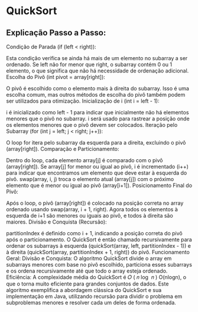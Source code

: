 # QuickSort
## Explicação Passo a Passo:

Condição de Parada (if (left < right)):

Esta condição verifica se ainda há mais de um elemento no subarray a ser ordenado. Se left não for menor que right, o subarray contém 0 ou 1 elemento, o que significa que não há necessidade de ordenação adicional.
Escolha do Pivô (int pivot = array[right]):

O pivô é escolhido como o elemento mais à direita do subarray. Isso é uma escolha comum, mas outros métodos de escolha do pivô também podem ser utilizados para otimização.
Inicialização de i (int i = left - 1):

i é inicializado como left - 1 para indicar que inicialmente não há elementos menores que o pivô no subarray. i será usado para rastrear a posição onde os elementos menores que o pivô devem ser colocados.
Iteração pelo Subarray (for (int j = left; j < right; j++)):

O loop for itera pelo subarray da esquerda para a direita, excluindo o pivô (array[right]).
Comparação e Particionamento:

Dentro do loop, cada elemento array[j] é comparado com o pivô (array[right]).
Se array[j] for menor ou igual ao pivô, i é incrementado (i++) para indicar que encontramos um elemento que deve estar à esquerda do pivô.
swap(array, i, j) troca o elemento atual (array[j]) com o próximo elemento que é menor ou igual ao pivô (array[i+1]).
Posicionamento Final do Pivô:

Após o loop, o pivô (array[right]) é colocado na posição correta no array ordenado usando swap(array, i + 1, right). Agora todos os elementos à esquerda de i+1 são menores ou iguais ao pivô, e todos à direita são maiores.
Divisão e Conquista (Recursão):

partitionIndex é definido como i + 1, indicando a posição correta do pivô após o particionamento.
O QuickSort é então chamado recursivamente para ordenar os subarrays à esquerda (quickSort(array, left, partitionIndex - 1)) e à direita (quickSort(array, partitionIndex + 1, right)) do pivô.
Funcionamento Geral:
Divisão e Conquista: O algoritmo QuickSort divide o array em subarrays menores com base no pivô escolhido, particiona esses subarrays e os ordena recursivamente até que todo o array esteja ordenado.
Eficiência: A complexidade média do QuickSort é 
𝑂
(
𝑛
log
⁡
𝑛
)
O(nlogn), o que o torna muito eficiente para grandes conjuntos de dados.
Este algoritmo exemplifica a abordagem clássica do QuickSort e sua implementação em Java, utilizando recursão para dividir o problema em subproblemas menores e resolver cada um deles de forma ordenada.
